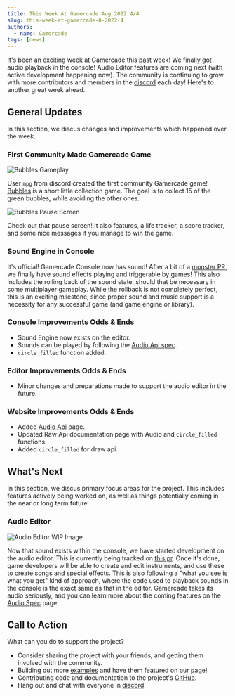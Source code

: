 ```yaml
---
title: This Week At Gamercade Aug 2022 4/4
slug: this-week-at-gamercade-8-2022-4
authors:
  - name: Gamercade
tags: [news]
---
```


It's been an exciting week at Gamercade this past week! We finally got audio playback in the console! Audio Editor features are coming next (with active development happening now). The community is continuing to grow with more contributors and members in the [discord](https://discord.gg/Qafv2Fpt5j) each day! Here's to another great week ahead.

## General Updates

In this section, we discus changes and improvements which happened over the week.

### First Community Made Gamercade Game

![Bubbles Gameplay](/img/bubbles-gameplay.gif)

User `mpg` from discord created the first community Gamercade game! [Bubbles](https://cdn.discordapp.com/attachments/999665713784553552/1012128472417710130/bubbles.gcrom) is a short little collection game. The goal is to collect 15 of the green bubbles, while avoiding the other ones.

![Bubbles Pause Screen](/img/bubbles-pause.png)

Check out that pause screen! It also features, a life tracker, a score tracker, and some nice messages if you manage to win the game.

### Sound Engine in Console

It's official! Gamercade Console now has sound! After a bit of a [monster PR](https://github.com/gamercade-io/gamercade_console/pull/33), we finally have sound effects playing and triggerable by games! This also includes the rolling back of the sound state, should that be necessary in some multiplayer gameplay. While the rollback is not completely perfect, this is an exciting milestone, since proper sound and music support is a necessity for any successful game (and game engine or library).

### Console Improvements Odds & Ends

- Sound Engine now exists on the editor.
- Sounds can be played by following the [Audio Api spec](/docs/console-specs#audio-specifications).
- `circle_filled` function added.

### Editor Improvements Odds & Ends

- Minor changes and preparations made to support the audio editor in the future.

### Website Improvements Odds & Ends

- Added [Audio Api](/docs/console-specs#audio-specifications) page.
- Updated Raw Api documentation page with Audio and `circle_filled` functions.
- Added `circle_filled` for draw api.

## What's Next

In this section, we discus primary focus areas for the project. This includes features actively being worked on, as well as things potentially coming in the near or long term future.

### Audio Editor

![Audio Editor WIP Image](/img/audio-editor.gif)

Now that sound exists within the console, we have started development on the audio editor. This is currently being tracked on [this pr](https://github.com/gamercade-io/gamercade_console/pull/43). Once it's done, game developers will be able to create and edit instruments, and use these to create songs and special effects. This is also following a "what you see is what you get" kind of approach, where the code used to playback sounds in the console is the exact same as that in the editor. Gamercade takes its audio seriously, and you can learn more about the coming features on the [Audio Spec](/docs/console-specs#audio-specifications) page.

## Call to Action

What can you do to support the project?

- Consider sharing the project with your friends, and getting them involved with the community.
- Building out more [examples](/docs/examples) and have them featured on our page!
- Contributing code and documentation to the project's [GitHub](https://github.com/gamercade-io/gamercade_console).
- Hang out and chat with everyone in [discord](https://discord.gg/Qafv2Fpt5j).